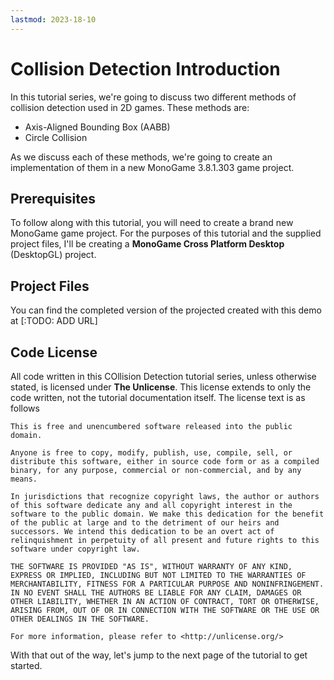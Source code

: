 ```yaml
---
lastmod: 2023-18-10
---
```


# Collision Detection Introduction
In this tutorial series, we're going to discuss two different methods of collision detection used in 2D games.  These methods are:

- Axis-Aligned Bounding Box (AABB)
- Circle Collision

As we discuss each of these methods, we're going to create an implementation of them in a new MonoGame 3.8.1.303 game project.

## Prerequisites
To follow along with this tutorial, you will need to create a brand new MonoGame game project.  For the purposes of this tutorial and the supplied project files, I'll be creating a **MonoGame Cross Platform Desktop** (DesktopGL) project.

## Project Files
You can find the completed version of the projected created with this demo at [:TODO: ADD URL]

## Code License
All code written in this COllision Detection tutorial series, unless otherwise stated, is licensed under **The Unlicense**.  This license extends to only the code written, not the tutorial documentation itself.  The license text is as follows

```
This is free and unencumbered software released into the public domain.

Anyone is free to copy, modify, publish, use, compile, sell, or
distribute this software, either in source code form or as a compiled
binary, for any purpose, commercial or non-commercial, and by any
means.

In jurisdictions that recognize copyright laws, the author or authors
of this software dedicate any and all copyright interest in the
software to the public domain. We make this dedication for the benefit
of the public at large and to the detriment of our heirs and
successors. We intend this dedication to be an overt act of
relinquishment in perpetuity of all present and future rights to this
software under copyright law.

THE SOFTWARE IS PROVIDED "AS IS", WITHOUT WARRANTY OF ANY KIND,
EXPRESS OR IMPLIED, INCLUDING BUT NOT LIMITED TO THE WARRANTIES OF
MERCHANTABILITY, FITNESS FOR A PARTICULAR PURPOSE AND NONINFRINGEMENT.
IN NO EVENT SHALL THE AUTHORS BE LIABLE FOR ANY CLAIM, DAMAGES OR
OTHER LIABILITY, WHETHER IN AN ACTION OF CONTRACT, TORT OR OTHERWISE,
ARISING FROM, OUT OF OR IN CONNECTION WITH THE SOFTWARE OR THE USE OR
OTHER DEALINGS IN THE SOFTWARE.

For more information, please refer to <http://unlicense.org/>
```

With that out of the way, let's jump to the next page of the tutorial to get started.
